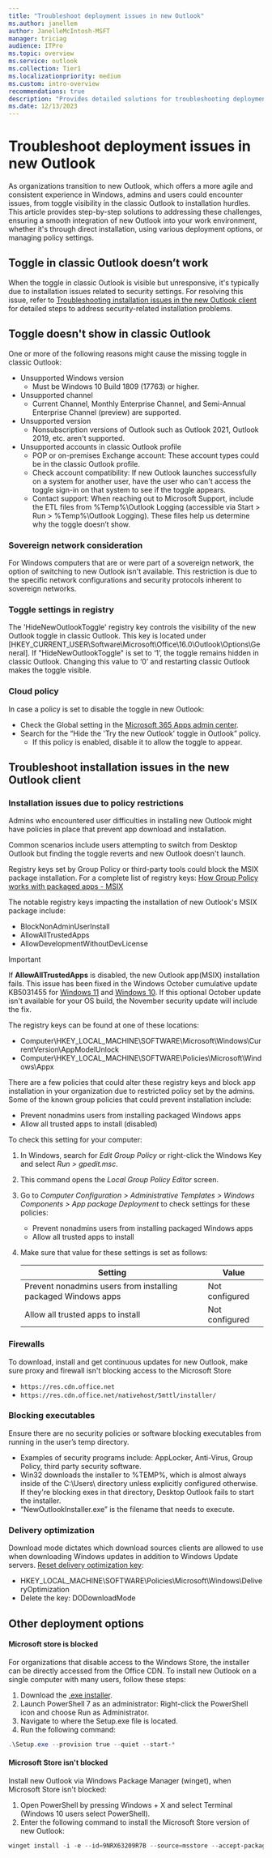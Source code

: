 ```yaml
---
title: "Troubleshoot deployment issues in new Outlook"
ms.author: janellem
author: JanelleMcIntosh-MSFT
manager: triciag
audience: ITPro
ms.topic: overview
ms.service: outlook
ms.collection: Tier1
ms.localizationpriority: medium
ms.custom: intro-overview
recommendations: true
description: "Provides detailed solutions for troubleshooting deployment and installation issues encountered when transitioning to the new Outlook for Windows"
ms.date: 12/13/2023
---
```


# Troubleshoot deployment issues in new Outlook

As organizations transition to new Outlook, which offers a more agile and consistent experience in Windows, admins and users could encounter issues, from toggle visibility in the classic Outlook to installation hurdles. This article provides step-by-step solutions to addressing these challenges, ensuring a smooth integration of new Outlook into your work environment, whether it's through direct installation, using various deployment options, or managing policy settings.

## Toggle in classic Outlook doesn’t work
When the toggle in classic Outlook is visible but unresponsive, it's typically due to installation issues related to security settings. For resolving this issue, refer to [Troubleshooting installation issues in the new Outlook client](#troubleshoot-installation-issues-in-the-new-outlook-client) for detailed steps to address security-related installation problems.

## Toggle doesn't show in classic Outlook
One or more of the following reasons might cause the missing toggle in classic Outlook:

- Unsupported Windows version
  - Must be Windows 10 Build 1809 (17763) or higher.
- Unsupported channel
  - Current Channel, Monthly Enterprise Channel, and Semi-Annual Enterprise Channel (preview) are supported.
- Unsupported version
  - Nonsubscription versions of Outlook such as Outlook 2021, Outlook 2019, etc. aren't supported.
- Unsupported accounts in classic Outlook profile
  - POP or on-premises Exchange account: These account types could be in the classic Outlook profile.
  - Check account compatibility: If new Outlook launches successfully on a system for another user, have the user who can't access the toggle sign-in on that system to see if the toggle appears.
  - Contact support: When reaching out to Microsoft Support, include the ETL files from %Temp%\Outlook Logging (accessible via Start > Run > %Temp%\Outlook Logging). These files help us determine why the toggle doesn’t show.

### Sovereign network consideration
For Windows computers that are or were part of a sovereign network, the option of switching to new Outlook isn't available. This restriction is due to the specific network configurations and security protocols inherent to sovereign networks.

### Toggle settings in registry
The 'HideNewOutlookToggle' registry key controls the visibility of the new Outlook toggle in classic Outlook. This key is located under [HKEY_CURRENT_USER\Software\Microsoft\Office\16.0\Outlook\Options\General]. If "HideNewOutlookToggle" is set to ‘1’, the toggle remains hidden in classic Outlook. Changing this value to ‘0’ and restarting classic Outlook makes the toggle visible.

### Cloud policy
In case a policy is set to disable the toggle in new Outlook:
- Check the Global setting in the [Microsoft 365 Apps admin center](https://config.office.com/).
- Search for the “Hide the 'Try the new Outlook' toggle in Outlook” policy.
  - If this policy is enabled, disable it to allow the toggle to appear.

## Troubleshoot installation issues in the new Outlook client

### Installation issues due to policy restrictions
Admins who encountered user difficulties in installing new Outlook might have policies in place that prevent app download and installation.

Common scenarios include users attempting to switch from Desktop Outlook but finding the toggle reverts and new Outlook doesn't launch.

Registry keys set by Group Policy or third-party tools could block the MSIX package installation. For a complete list of registry keys: [How Group Policy works with packaged apps - MSIX](/windows/msix/group-policy-msix)

The notable registry keys impacting the installation of new Outlook's MSIX package include:
- BlockNonAdminUserInstall
- AllowAllTrustedApps
- AllowDevelopmentWithoutDevLicense

> [!Important]
> If **AllowAllTrustedApps** is disabled, the new Outlook app(MSIX) installation fails. This issue has been fixed in the Windows October cumulative update KB5031455 for [Windows 11](https://support.microsoft.com/topic/october-31-2023-kb5031455-os-builds-22621-2506-and-22631-2506-preview-6513c5ec-c5a2-4aaf-97f5-44c13d29e0d4) and [Windows 10](https://support.microsoft.com/topic/october-26-2023-kb5031445-os-build-19045-3636-preview-03f350cb-57f9-45e6-bfd7-438895d3c7fa). If this optional October update isn't available for your OS build, the November security update will include the fix.

The registry keys can be found at one of these locations:
- Computer\HKEY_LOCAL_MACHINE\SOFTWARE\Microsoft\Windows\CurrentVersion\AppModelUnlock
- Computer\HKEY_LOCAL_MACHINE\SOFTWARE\Policies\Microsoft\Windows\Appx

There are a few policies that could alter these registry keys and block app installation in your organization due to restricted policy set by the admins. Some of the known group policies that could prevent installation include:
- Prevent nonadmins users from installing packaged Windows apps
- Allow all trusted apps to install (disabled)

To check this setting for your computer:
1. In Windows, search for *Edit Group Policy* or right-click the Windows Key and select *Run > gpedit.msc*.
2. This command opens the *Local Group Policy Editor* screen.
3. Go to *Computer Configuration > Administrative Templates > Windows Components > App package Deployment* to check settings for these policies:
   - Prevent nonadmins users from installing packaged Windows apps
   - Allow all trusted apps to install
4. Make sure that value for these settings is set as follows:

   | Setting                                                   | Value          |
   |-----------------------------------------------------------|----------------|
   | Prevent nonadmins users from installing packaged Windows apps | Not configured |
   | Allow all trusted apps to install                             | Not configured |

### Firewalls
To download, install and get continuous updates for new Outlook, make sure proxy and firewall isn't blocking access to the Microsoft Store
- ``https://res.cdn.office.net``
- ``https://res.cdn.office.net/nativehost/5mttl/installer/``

### Blocking executables
Ensure there are no security policies or software blocking executables from running in the user’s temp directory.
- Examples of security programs include: AppLocker, Anti-Virus, Group Policy, third party security software.
- Win32 downloads the installer to %TEMP%, which is almost always inside of the C:\Users\ directory unless explicitly configured otherwise. If they're blocking exes in that directory, Desktop Outlook fails to start the installer.
- “NewOutlookInstaller.exe” is the filename that needs to execute.

### Delivery optimization
Download mode dictates which download sources clients are allowed to use when downloading Windows updates in addition to Windows Update servers. [Reset delivery optimization key](/windows/deployment/do/waas-delivery-optimization-reference#download-mode):
- HKEY_LOCAL_MACHINE\SOFTWARE\Policies\Microsoft\Windows\DeliveryOptimization
- Delete the key: DODownloadMode

## Other deployment options
#### Microsoft store is blocked
For organizations that disable access to the Windows Store, the installer can be directly accessed from the Office CDN.
To install new Outlook on a single computer with many users, follow these steps:
1. Download the [.exe installer](https://go.microsoft.com/fwlink/?linkid=2207851).
2. Launch PowerShell 7 as an administrator: Right-click the PowerShell icon and choose Run as Administrator.
3. Navigate to where the Setup.exe file is located.
4. Run the following command:
 ```powershell
 .\Setup.exe --provision true --quiet --start-*
 ```

#### Microsoft Store isn't blocked
Install new Outlook via Windows Package Manager (winget), when Microsoft Store isn't blocked:
1. Open PowerShell by pressing Windows + X and select Terminal (Windows 10 users select PowerShell).
2. Enter the following command to install the Microsoft Store version of new Outlook:
```powershell
winget install -i -e --id=9NRX63209R7B --source=msstore --accept-package-agreements
```
